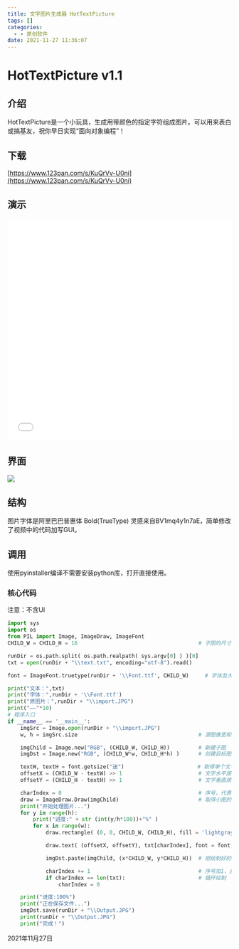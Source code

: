 ```yaml
---
title: 文字图片生成器 HotTextPicture
tags: []
categories:
  - - 原创软件
date: 2021-11-27 11:36:07
---
```


# HotTextPicture v1.1

## 介绍

HotTextPicture是一个小玩具，生成用带颜色的指定字符组成图片。可以用来表白或搞基友，祝你早日实现“面向对象编程”！

## 下载

[https://www.123pan.com/s/KuQrVv-U0ni](https://www.123pan.com/s/KuQrVv-U0ni)

## 演示

<iframe src="//player.bilibili.com/player.html?aid=378261214&bvid=BV1Af4y1A7FD&cid=417639576&page=1&high_quality=1&danmaku=0" allowfullscreen="allowfullscreen" width="100%" height="500" scrolling="no" frameborder="0" sandbox="allow-top-navigation allow-same-origin allow-forms allow-scripts"></iframe>

## 界面

![](https://www.hotpe.top/wp-content/uploads/2021/11/uTools_1638008647480.png)

## 结构

图片字体是阿里巴巴普惠体 Bold(TrueType) 灵感来自BV1mq4y1n7aE，简单修改了视频中的代码加写GUI。

## 调用

使用pyinstaller编译不需要安装python库，打开直接使用。

### 核心代码

注意：不含UI

```python
import sys
import os
from PIL import Image, ImageDraw, ImageFont 
CHILD_W = CHILD_H = 16                                      # 子图的尺寸，宽和高都是16像素

runDir = os.path.split( os.path.realpath( sys.argv[0] ) )[0]
txt = open(runDir + "\\text.txt", encoding="utf-8").read()

font = ImageFont.truetype(runDir + '\\Font.ttf', CHILD_W)     # 字体及大小,选用粗体字体效果更好

print("文本：",txt)
print("字体：",runDir + '\\Font.ttf')
print("原图片：",runDir + "\\import.JPG")
print("——"*10)
# 程序入口
if __name__ == '__main__':
    imgSrc = Image.open(runDir + "\\import.JPG")                        # 打开源图像
    w, h = imgSrc.size                                      # 源图像宽和高

    imgChild = Image.new("RGB", (CHILD_W, CHILD_H))         # 新建子图
    imgDst = Image.new("RGB", (CHILD_W*w, CHILD_H*h) )      # 创建目标图像的空图，待填充

    textW, textH = font.getsize("迷")                       # 取得单个文字的宽、高信息
    offsetX = (CHILD_W - textW) >> 1                        # 文字水平居中绘制
    offsetY = (CHILD_H - textH) >> 1                        # 文字垂直居中绘制

    charIndex = 0                                           # 序号，代表当前绘制哪个汉字
    draw = ImageDraw.Draw(imgChild)                         # 取得小图的绘图对象，用于绘制文字
    print("开始处理图片...")
    for y in range(h):
        print("进度:" + str (int(y/h*100))+"%" )
        for x in range(w):
            draw.rectangle( (0, 0, CHILD_W, CHILD_H), fill = 'lightgray' )  # 灰色背景效果比外色略好

            draw.text( (offsetX, offsetY), txt[charIndex], font = font, fill = imgSrc.getpixel((x, y)) )

            imgDst.paste(imgChild, (x*CHILD_W, y*CHILD_H))  # 把绘制好的子图填到imgDst里

            charIndex += 1                                  # 序号加1，从而依次绘制每个字
            if charIndex == len(txt):                       # 循环绘制
                charIndex = 0

    print("进度:100%")
    print("正在保存文件...")
    imgDst.save(runDir + "\\Output.JPG")                                # 保存图片
    print(runDir + "\\Output.JPG")
    print("完成！")
```

2021年11月27日